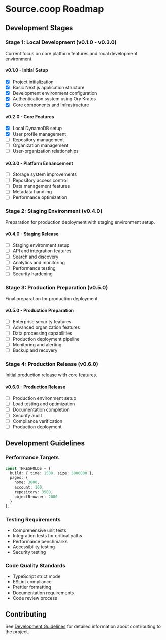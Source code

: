 # Source.coop Roadmap

## Development Stages

### Stage 1: Local Development (v0.1.0 - v0.3.0)
Current focus on core platform features and local development environment.

#### v0.1.0 - Initial Setup
- [x] Project initialization
- [x] Basic Next.js application structure
- [x] Development environment configuration
- [x] Authentication system using Ory Kratos
- [x] Core components and infrastructure

#### v0.2.0 - Core Features
- [x] Local DynamoDB setup
- [x] User profile management
- [ ] Repository management
- [ ] Organization management
- [ ] User-organization relationships

#### v0.3.0 - Platform Enhancement
- [ ] Storage system improvements
- [ ] Repository access control
- [ ] Data management features
- [ ] Metadata handling
- [ ] Performance optimization

### Stage 2: Staging Environment (v0.4.0)
Preparation for production deployment with staging environment setup.

#### v0.4.0 - Staging Release
- [ ] Staging environment setup
- [ ] API and integration features
- [ ] Search and discovery
- [ ] Analytics and monitoring
- [ ] Performance testing
- [ ] Security hardening

### Stage 3: Production Preparation (v0.5.0)
Final preparation for production deployment.

#### v0.5.0 - Production Preparation
- [ ] Enterprise security features
- [ ] Advanced organization features
- [ ] Data processing capabilities
- [ ] Production deployment pipeline
- [ ] Monitoring and alerting
- [ ] Backup and recovery

### Stage 4: Production Release (v0.6.0)
Initial production release with core features.

#### v0.6.0 - Production Release
- [ ] Production environment setup
- [ ] Load testing and optimization
- [ ] Documentation completion
- [ ] Security audit
- [ ] Compliance verification
- [ ] Production deployment

## Development Guidelines

### Performance Targets
```typescript
const THRESHOLDS = {
  build: { time: 1500, size: 5000000 },
  pages: {
    home: 3000,
    account: 100,
    repository: 3500,
    objectBrowser: 2000
  }
};
```

### Testing Requirements
- Comprehensive unit tests
- Integration tests for critical paths
- Performance benchmarks
- Accessibility testing
- Security testing

### Code Quality Standards
- TypeScript strict mode
- ESLint compliance
- Prettier formatting
- Documentation requirements
- Code review process

## Contributing

See [Development Guidelines](../development/coding-standards.md) for detailed information about contributing to the project. 